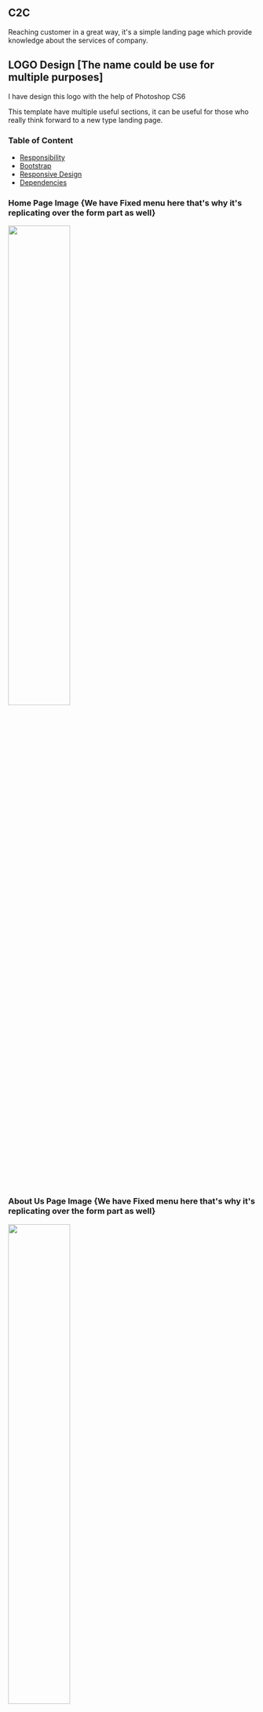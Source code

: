 ## C2C
Reaching customer in a great way, it's a simple landing page which provide knowledge about the services of company.

## LOGO Design [The name could be use for multiple purposes] 
I have design this logo with the help of Photoshop CS6

This template have multiple useful sections, it can be useful for those who really think forward to a new type landing page.

### Table of Content
- [Responsibility](#responsibility)
- [Bootstrap](#bootstrap)
- [Responsive Design](#responsive-design)
- [Dependencies](#dependencies)



### **Home Page Image** {We have Fixed menu here that's why it's replicating over the form part as well}

<img src="https://github.com/pras75299/C2C/blob/master/home.png" width="50%" height="50%"/>

### **About Us Page Image** {We have Fixed menu here that's why it's replicating over the form part as well}

<img src="https://github.com/pras75299/C2C/blob/master/about.png" width="50%" height="50%"/>


### **Contact Us Page Image** {We have Fixed menu here that's why it's replicating over the form part as well}

<img src="https://github.com/pras75299/C2C/blob/master/contact.png" width="50%" height="50%"/>

### **Service Page Image** {We have Fixed menu here that's why it's replicating over the form part as well and service page will be the same, if we have multiple services, Only content will change time to time according to need}

<img src="https://github.com/pras75299/C2C/blob/master/servicepage.png" width="50%" height="50%"/>


### Responsibility
- Template Design
- Bug Fixing
- Responsive Design Check
- Cross Browser Compatibility Checking
- UI Design
- Front End Development
- Photoshop Designs
- Logo Design


### Bootstrap
I have used bootstrap 3.3 for making it responsive and it's also a very good framework for fluid layouts.It's contains essential javascript plugins with itself.


### Responsive Design
This is a responsive template and it help the web-page to look good on all devices.
It contains multiple reusable components, Use of ````typed.js```` and its text can be change according to need, ````form part can be use in multiple templates````

### Dependencies
- [Jquery](https://code.jquery.com/jquery-3.2.1.min.js) <br/>
- [Bootstrap 3.3](https://getbootstrap.com/docs/3.3/) <br/>
- [Typed js](https://mattboldt.com/demos/typed-js/) <br/>
- [Owl carousel](https://owlcarousel2.github.io/OwlCarousel2/demos/responsive.html) <br/>
- [Wow Js](http://mynameismatthieu.com/WOW/) <br/>

